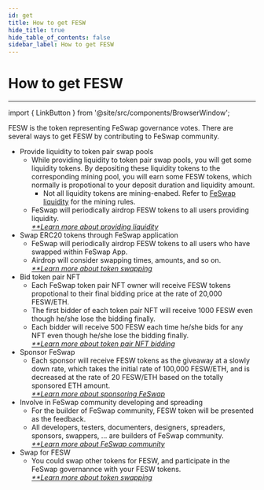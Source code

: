 ```yaml
---
id: get
title: How to get FESW
hide_title: true
hide_table_of_contents: false
sidebar_label: How to get FESW
---
```


<div  style={{ color: "#00A4B8",}}>
  <h1> How to get FESW </h1>
</div>

_____________

import { LinkButton } from '@site/src/components/BrowserWindow';

FESW is the token representing FeSwap governance votes. There are several ways to get FESW by contributing to FeSwap community.

- Provide liquidity to token pair swap pools 
  - While providing liquidity to token pair swap pools, you will get some liquidity tokens. By depositing these liquidity tokens to the
    corresponding mining pool, you will earn some FESW tokens, which normally is propotional to your deposit duration and liquidity amount.
    - Not all liquidity tokens are mining-enabed. Refer to [FeSwap liquidity](/liquidity) for the mining rules.
  - FeSwap will periodically airdrop FESW tokens to all users providing liquidity.<br/>
    *[**Learn more about providing liquidity](/liquidity)*<br/>
- Swap ERC20 tokens through FeSwap application 
  - FeSwap will periodically airdrop FESW tokens to all users who have swapped within FeSwap App.
  - Airdrop will consider swapping times, amounts, and so on. <br/>
    *[**Learn more about token swapping](/swap)*<br/>
- Bid token pair NFT 
  - Each FeSwap token pair NFT owner will receive FESW tokens propotional to their final bidding price at the rate of 20,000 FESW/ETH.
  - The first bidder of each token pair NFT will receive 1000 FESW even though he/she lose the bidding finally.
  - Each bidder will receive 500 FESW each time he/she bids for any NFT even though he/she lose the bidding finally.<br/>
    *[**Learn more about token pair NFT bidding](/nft)*<br/>
- Sponsor FeSwap 
  - Each sponsor will receive FESW tokens as the giveaway at a slowly down rate, which takes the initial rate of 100,000 FESW/ETH, and is decreased at the rate of 20 FESW/ETH based on the totally sponsored ETH amount. <br/>
    *[**Learn more about sponsoring FeSwap](/sponsor)*<br/>
- Involve in FeSwap community developing and spreading
  - For the builder of FeSwap community, FESW token will be presented as the feedback.
  - All developers, testers, documenters, designers, spreaders, sponsors, swappers, ... are builders of FeSwap community.<br/>
  *[**Learn more about FeSwap community](/blog)*<br/>
- Swap for FESW 
  - You could swap other tokens for FESW, and participate in the FeSwap governannce with your FESW tokens.<br/>
    *[**Learn more about token swapping](/swap)*<br/>


